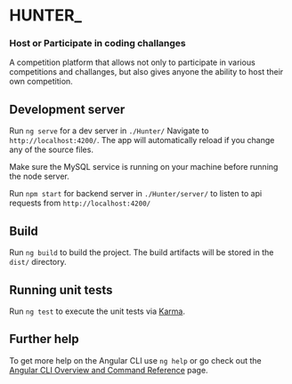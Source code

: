 # HUNTER_
### Host or Participate in coding challanges
A competition platform that allows not only to participate in various competitions and challanges, but also gives anyone the ability to host their own competition.

## Development server

Run `ng serve` for a dev server in `./Hunter/` Navigate to `http://localhost:4200/`. The app will automatically reload if you change any of the source files.

Make sure the MySQL service is running on your machine before running the node server.

Run `npm start` for backend server in `./Hunter/server/` to listen to api requests from `http://localhost:4200/`

## Build

Run `ng build` to build the project. The build artifacts will be stored in the `dist/` directory.

## Running unit tests

Run `ng test` to execute the unit tests via [Karma](https://karma-runner.github.io).

## Further help

To get more help on the Angular CLI use `ng help` or go check out the [Angular CLI Overview and Command Reference](https://angular.io/cli) page.
